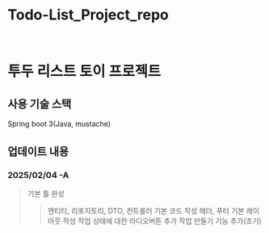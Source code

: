 # Todo-List_Project_repo<br><br>

# 투두 리스트 토이 프로젝트<br>
## 사용 기술 스택
Spring boot 3(Java, mustache)

## 업데이트 내용
### 2025/02/04 -A
> 기본 틀 완성
>   > 엔티티, 리포지토리, DTO, 컨트롤러 기본 코드 작성
>   > 헤더, 푸터 기본 레이아웃 작성
> 작업 상태에 대한 라디오버튼 추가
> 작업 만들기 기능 추가(초기)
